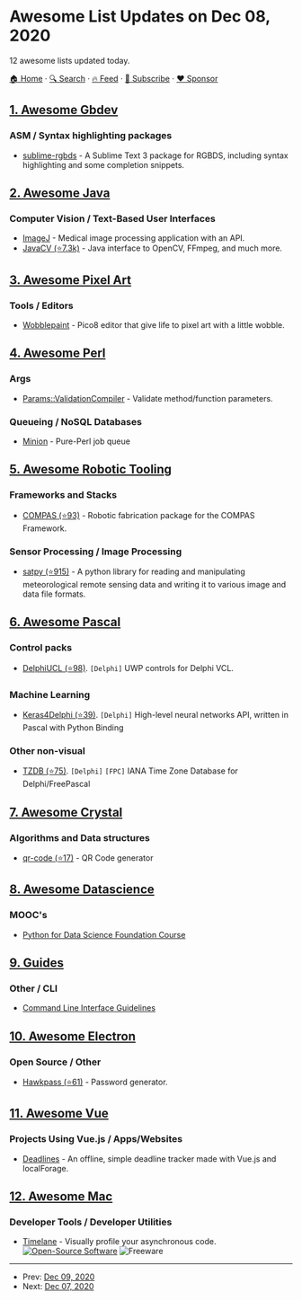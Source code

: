 # Awesome List Updates on Dec 08, 2020

12 awesome lists updated today.

[🏠 Home](/README.md) · [🔍 Search](https://www.trackawesomelist.com/search/) · [🔥 Feed](https://www.trackawesomelist.com/rss.xml) · [📮 Subscribe](https://trackawesomelist.us17.list-manage.com/subscribe?u=d2f0117aa829c83a63ec63c2f&id=36a103854c) · [❤️  Sponsor](https://github.com/sponsors/theowenyoung)



## [1. Awesome Gbdev](/content/gbdev/awesome-gbdev/README.md)

### ASM / Syntax highlighting packages

*   [sublime-rgbds](https://packagecontrol.io/packages/RGBDS) - A Sublime Text 3 package for RGBDS, including syntax highlighting and some completion snippets.

## [2. Awesome Java](/content/akullpp/awesome-java/README.md)

### Computer Vision / Text-Based User Interfaces

*   [ImageJ](https://imagej.net/ImageJ) - Medical image processing application with an API.
*   [JavaCV (⭐7.3k)](https://github.com/bytedeco/javacv) - Java interface to OpenCV, FFmpeg, and much more.

## [3. Awesome Pixel Art](/content/Siilwyn/awesome-pixel-art/README.md)

### Tools / Editors

*   [Wobblepaint](https://www.lexaloffle.com/bbs/?tid=40058) - Pico8 editor that give life to pixel art with a little wobble.

## [4. Awesome Perl](/content/hachiojipm/awesome-perl/README.md)

### Args

*   [Params::ValidationCompiler](https://metacpan.org/pod/Params::ValidationCompiler) - Validate method/function parameters.

### Queueing / NoSQL Databases

*   [Minion](https://docs.mojolicious.org/Minion) - Pure-Perl job queue

## [5. Awesome Robotic Tooling](/content/protontypes/awesome-robotic-tooling/README.md)

### Frameworks and Stacks

*   [COMPAS (⭐93)](https://github.com/compas-dev/compas_fab) - Robotic fabrication package for the COMPAS Framework.

### Sensor Processing / Image Processing

*   [satpy (⭐915)](https://github.com/pytroll/satpy) - A python library for reading and manipulating meteorological remote sensing data and writing it to various image and data file formats.

## [6. Awesome Pascal](/content/Fr0sT-Brutal/awesome-pascal/README.md)

### Control packs

*   [DelphiUCL (⭐98)](https://github.com/VuioVuio/DelphiUCL). `[Delphi]` UWP controls for Delphi VCL.

### Machine Learning

*   [Keras4Delphi (⭐39)](https://github.com/Pigrecos/Keras4Delphi). `[Delphi]` High-level neural networks API, written in Pascal with Python Binding

### Other non-visual

*   [TZDB (⭐75)](https://github.com/pavkam/tzdb). `[Delphi]` `[FPC]` IANA Time Zone Database for Delphi/FreePascal

## [7. Awesome Crystal](/content/veelenga/awesome-crystal/README.md)

### Algorithms and Data structures

*   [qr-code (⭐17)](https://github.com/spider-gazelle/qr-code) - QR Code generator

## [8. Awesome Datascience](/content/academic/awesome-datascience/README.md)

### MOOC's

*   [Python for Data Science Foundation Course](https://intellipaat.com/academy/course/python-for-data-science-free-training/)

## [9. Guides](/content/NARKOZ/guides/README.md)

### Other / CLI

*   [Command Line Interface Guidelines](https://clig.dev/#guidelines)

## [10. Awesome Electron](/content/sindresorhus/awesome-electron/README.md)

### Open Source / Other

*   [Hawkpass (⭐61)](https://github.com/kalpetros/hawkpass) - Password generator.

## [11. Awesome Vue](/content/vuejs/awesome-vue/README.md)

### Projects Using Vue.js / Apps/Websites

*   [Deadlines](https://deadlines.vercel.app) - An offline, simple deadline tracker made with Vue.js and localForage.

## [12. Awesome Mac](/content/jaywcjlove/awesome-mac/README.md)

### Developer Tools / Developer Utilities

*   [Timelane](http://timelane.tools) - Visually profile your asynchronous code. [![Open-Source Software](https://jaywcjlove.github.io/sb/ico/min-oss.svg "Open Source Software")](https://github.com/icanzilb/Timelane) ![Freeware](https://jaywcjlove.github.io/sb/ico/min-free.svg "Freeware")

---

- Prev: [Dec 09, 2020](/content/2020/12/09/README.md)
- Next: [Dec 07, 2020](/content/2020/12/07/README.md)